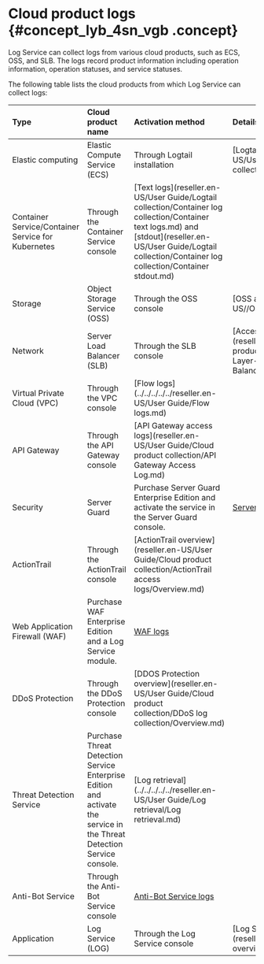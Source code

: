 # Cloud product logs {#concept_lyb_4sn_vgb .concept}

Log Service can collect logs from various cloud products, such as ECS, OSS, and SLB. The logs record product information including operation information, operation statuses, and service statuses.

The following table lists the cloud products from which Log Service can collect logs:

|Type|Cloud product name|Activation method|Details|
|:---|:-----------------|:----------------|:------|
|Elastic computing|Elastic Compute Service \(ECS\)|Through Logtail installation|[Logtail introduction](reseller.en-US/User Guide/Logtail collection/Overview/Overview.md)|
|Container Service/Container Service for Kubernetes|Through the Container Service console|[Text logs](reseller.en-US/User Guide/Logtail collection/Container log collection/Container text logs.md) and [stdout](reseller.en-US/User Guide/Logtail collection/Container log collection/Container stdout.md)|
|Storage|Object Storage Service \(OSS\)|Through the OSS console|[OSS access logs](reseller.en-US//OSS access logs.md)|
|Network|Server Load Balancer \(SLB\)|Through the SLB console|[Access logs of Layer-7 SLB](reseller.en-US/User Guide/Cloud product collection/Access logs of Layer-7 Server Load Balancer.md)|
|Virtual Private Cloud \(VPC\)|Through the VPC console|[Flow logs](../../../../../reseller.en-US/User Guide/Flow logs.md)|
|API Gateway|Through the API Gateway console|[API Gateway access logs](reseller.en-US/User Guide/Cloud product collection/API Gateway Access Log.md)|
|Security|Server Guard|Purchase Server Guard Enterprise Edition and activate the service in the Server Guard console.|[Server Guard logs](reseller.en-US/.md)|
|ActionTrail|Through the ActionTrail console|[ActionTrail overview](reseller.en-US/User Guide/Cloud product collection/ActionTrail access logs/Overview.md)|
|Web Application Firewall \(WAF\)|Purchase WAF Enterprise Edition and a Log Service module.|[WAF logs]()|
|DDoS Protection|Through the DDoS Protection console|[DDOS Protection overview](reseller.en-US/User Guide/Cloud product collection/DDoS log collection/Overview.md)|
|Threat Detection Service|Purchase Threat Detection Service Enterprise Edition and activate the service in the Threat Detection Service console.|[Log retrieval](../../../../../reseller.en-US/User Guide/Log retrieval/Log retrieval.md)|
|Anti-Bot Service|Through the Anti-Bot Service console|[Anti-Bot Service logs]() |
|Application|Log Service \(LOG\)|Through the Log Service console|[Log Service overview](reseller.en-US//Service log overview.md)|


